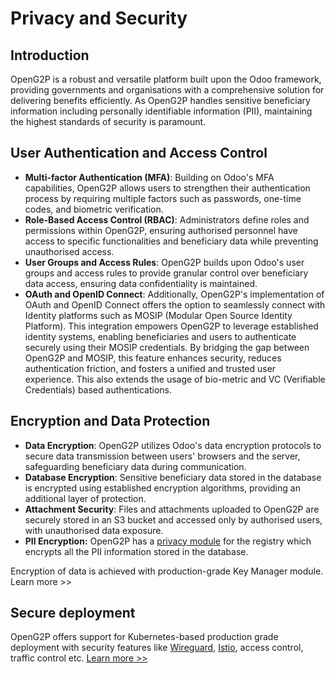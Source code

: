 # Privacy and Security

## Introduction

OpenG2P is a robust and versatile platform built upon the Odoo framework, providing governments and organisations with a comprehensive solution for delivering benefits efficiently. As OpenG2P handles sensitive beneficiary information including personally identifiable information (PII), maintaining the highest standards of security is paramount.

## User Authentication and Access Control

* **Multi-factor Authentication (MFA)**: Building on Odoo's MFA capabilities, OpenG2P allows users to strengthen their authentication process by requiring multiple factors such as passwords, one-time codes, and biometric verification.
* **Role-Based Access Control (RBAC)**: Administrators define roles and permissions within OpenG2P, ensuring authorised personnel have access to specific functionalities and beneficiary data while preventing unauthorised access.
* **User Groups and Access Rules**: OpenG2P builds upon Odoo's user groups and access rules to provide granular control over beneficiary data access, ensuring data confidentiality is maintained.
* **OAuth and OpenID Connect**: Additionally, OpenG2P's implementation of OAuth and OpenID Connect offers the option to seamlessly connect with Identity platforms such as MOSIP (Modular Open Source Identity Platform). This integration empowers OpenG2P to leverage established identity systems, enabling beneficiaries and users to authenticate securely using their MOSIP credentials. By bridging the gap between OpenG2P and MOSIP, this feature enhances security, reduces authentication friction, and fosters a unified and trusted user experience. This also extends the usage of bio-metric and VC (Verifiable Credentials) based authentications.

## Encryption and Data Protection

* **Data Encryption**: OpenG2P utilizes Odoo's data encryption protocols to secure data transmission between users' browsers and the server, safeguarding beneficiary data during communication.
* **Database Encryption**: Sensitive beneficiary data stored in the database is encrypted using established encryption algorithms, providing an additional layer of protection.
* **Attachment Security**: Files and attachments uploaded to OpenG2P are securely stored in an S3 bucket and accessed only by authorised users, with unauthorised data exposure.
* **PII Encryption:** OpenG2P has a [privacy module](https://github.com/OpenG2P/openg2p-security) for the registry which encrypts all the PII information stored in the database.

Encryption of data is achieved with production-grade Key Manager module. Learn more >>

## Secure deployment

OpenG2P offers support for Kubernetes-based production grade deployment with security features like [Wireguard](https://www.wireguard.com/), [Istio](https://istio.io/), access control, traffic control etc. [ Learn more >>](deployment/)
